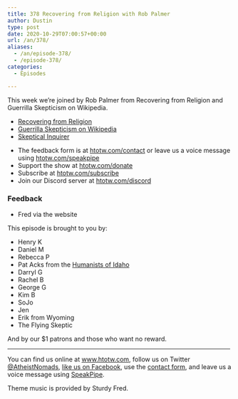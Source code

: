 ```yaml
---
title: 378 Recovering from Religion with Rob Palmer
author: Dustin
type: post
date: 2020-10-29T07:00:57+00:00
url: /an/378/
aliases:
  - /an/episode-378/
  - /episode-378/
categories:
  - Episodes

---
```

<div id="buzzsprout-player-10552731"></div><script src="https://www.buzzsprout.com/1983601/10552731-378-recovering-from-religion-with-rob-palmer.js?container_id=buzzsprout-player-10552731&player=small" type="text/javascript" charset="utf-8"></script>

This week we’re joined by Rob Palmer from Recovering from Religion and Guerrilla Skepticism on Wikipedia.

  * [Recovering from Religion][1]
  * [Guerrilla Skepticism on Wikipedia][2]
  * [Skeptical Inquirer][3]

<!--more-->

 * The feedback form is at [htotw.com/contact](https://htotw.com/contact) or leave us a voice message using <a href="https://htotw.com/speakpipe" target="_blank" rel="noopener noreferrer">htotw.com/speakpipe</a>
 * Support the show at <a href="https://htotw.com/donate" target="_blank" rel="payment noopener noreferrer">htotw.com/donate</a>
 * Subscribe at <a href="https://htotw.com/subscribe" target="_blank" rel="noopener noreferrer">htotw.com/subscribe</a>
 * Join our Discord server at <a href="https://htotw.com/discord" target="_blank" rel="noopener noreferrer">htotw.com/discord</a>

### Feedback

  * Fred via the website

This episode is brought to you by:

  * Henry K
  * Daniel M
  * Rebecca P
  * Pat Acks from the <a href="https://www.humanistsofidaho.org" target="_blank" rel="noopener noreferrer">Humanists of Idaho</a>
  * Darryl G
  * Rachel B
  * George G
  * Kim B
  * SoJo
  * Jen
  * Erik from Wyoming
  * The Flying Skeptic

And by our $1 patrons and those who want no reward.

<hr width="500" />

You can find us online at <a href="https://www.htotw.com/" target="_blank" rel="noopener noreferrer">www.htotw.com</a>, follow us on Twitter <a href="https://twitter.com/AtheistNomads" target="_blank" rel="noopener noreferrer">@AtheistNomads</a>, <a href="https://htotw.com/facebook" target="_blank" rel="noopener noreferrer">like us on Facebook</a>, use the [contact form](https://htotw.com/contact), and leave us a voice message using <a href="https://htotw.com/speakpipe" target="_blank" rel="noopener noreferrer">SpeakPipe</a>.

Theme music is provided by Sturdy Fred.

 [1]: https://www.recoveringfromreligion.org/
 [2]: https://abouttimeproject.wordpress.com/guerrilla-skepticism-on-wikipedia/
 [3]: https://skepticalinquirer.org/